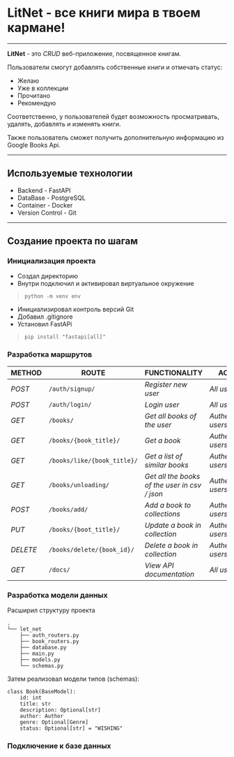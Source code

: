 # LitNet - все книги мира в твоем кармане!

---

**LitNet** - это *CRUD* веб-приложение, посвященное книгам. 

Пользователи смогут добавлять собственные книги и отмечать статус:
* Желаю
* Уже в коллекции
* Прочитано
* Рекомендую

Соответственно, у пользователей будет возможность просматривать, удалять, добавлять и изменять книги.

Также пользователь сможет получить дополнительную информацию из Google Books Api.

---

## Используемые технологии

* Backend - FastAPI
* DataBase - PostgreSQL
* Container - Docker
* Version Control - Git

---

## Создание проекта по шагам

### Инициализация проекта

* Создал директорию
* Внутри подключил и активировал виртуальное окружение
>`python -m venv env`
* Инициализировал контроль версий Git
* Добавил .gitignore
* Установил FastAPi 
>`pip install "fastapi[all]"`

### Разработка маршрутов

| METHOD | ROUTE                           | FUNCTIONALITY                                 |ACCESS|
| ------- |---------------------------------|-----------------------------------------------| ------------ |
| *POST* | ```/auth/signup/```             | _Register new user_                           |_All users_|
| *POST* | ```/auth/login/```              | _Login user_                                  |_All users_|
| *GET* | ```/books/```                   | _Get all books of the user_                   |_Authenticated users_|
| *GET* | ```/books/{book_title}/```      | _Get a book_                                  |_Authenticated users_|
| *GET* | ```/books/like/{book_title}/``` | _Get a list of similar books_                 |_Authenticated users_|
| *GET* | ```/books/unloading/```         | _Get all the books of the user in csv / json_ |_Authenticated users_|
| *POST* | ```/books/add/```               | _Add a book to collections_                   |_Authenticated users_|
| *PUT* | ```/books/{boot_title}/```      | _Update a book in collection_                 |_Authenticated users_|
| *DELETE* | ```/books/delete/{book_id}/```  | _Delete a book in collection_                 |_Authenticated users_|
| *GET* | ```/docs/```                    | _View API documentation_                      |_All users_|

### Разработка модели данных

Расширил структуру проекта

```
.
└── let_net
    ├── auth_routers.py
    ├── book_routers.py
    ├── database.py
    ├── main.py
    ├── models.py
    └── schemas.py
```

Затем реализовал модели типов (schemas):

```
class Book(BaseModel):
    id: int
    title: str
    description: Optional[str]
    author: Author
    genre: Optional[Genre]
    status: Optional[str] = "WISHING"
```

### Подключение к базе данных



